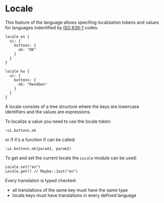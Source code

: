 # Locale

This feature of the language allows specifing localization tokens and values for languages indentified by [ISO 639-1](https://en.wikipedia.org/wiki/List_of_ISO_639-1_codes) codes.

```mint
locale en {
  ui: {
    buttons: {
      ok: "OK"
    }
  }
}

locale hu {
  ui: {
    buttons: {
      ok: "Rendben"
    }
  }
}
```

A locale consists of a tree structure where the keys are lowercase identifiers and the values are expressions.

To localize a value you need to use the locale token:

```
:ui.buttons.ok
```

or if it's a function if can be called:

```
:ui.buttons.ok(param1, param2)
```

To get and set the current locale the `Locale` module can be used:

```
Locale.set("en")
Locale.get() // Maybe::Just("en")
```

Every translation is typed checked:

* all translations of the same key must have the same type
* locale keys must have translations in every defined language
